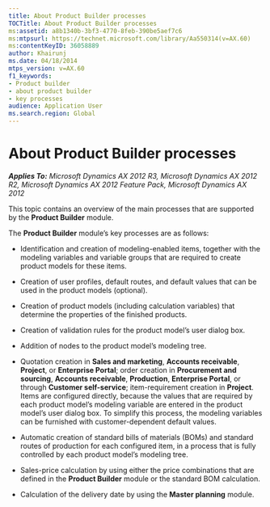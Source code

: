 ```yaml
---
title: About Product Builder processes
TOCTitle: About Product Builder processes
ms:assetid: a8b1340b-3bf3-4770-8feb-390be5aef7c6
ms:mtpsurl: https://technet.microsoft.com/library/Aa550314(v=AX.60)
ms:contentKeyID: 36058889
author: Khairunj
ms.date: 04/18/2014
mtps_version: v=AX.60
f1_keywords:
- Product builder
- about product builder
- key processes
audience: Application User
ms.search.region: Global
---
```


# About Product Builder processes 


_**Applies To:** Microsoft Dynamics AX 2012 R3, Microsoft Dynamics AX 2012 R2, Microsoft Dynamics AX 2012 Feature Pack, Microsoft Dynamics AX 2012_

This topic contains an overview of the main processes that are supported by the **Product Builder** module.

The **Product Builder** module’s key processes are as follows:

  - Identification and creation of modeling-enabled items, together with the modeling variables and variable groups that are required to create product models for these items.

  - Creation of user profiles, default routes, and default values that can be used in the product models (optional).

  - Creation of product models (including calculation variables) that determine the properties of the finished products.

  - Creation of validation rules for the product model’s user dialog box.

  - Addition of nodes to the product model’s modeling tree.

  - Quotation creation in **Sales and marketing**, **Accounts receivable**, **Project**, or **Enterprise Portal**; order creation in **Procurement and sourcing**, **Accounts receivable**, **Production**, **Enterprise Portal**, or through **Customer self-service**; item-requirement creation in **Project**. Items are configured directly, because the values that are required by each product model’s modeling variable are entered in the product model’s user dialog box. To simplify this process, the modeling variables can be furnished with customer-dependent default values.

  - Automatic creation of standard bills of materials (BOMs) and standard routes of production for each configured item, in a process that is fully controlled by each product model’s modeling tree.

  - Sales-price calculation by using either the price combinations that are defined in the **Product Builder** module or the standard BOM calculation.

  - Calculation of the delivery date by using the **Master planning** module.

  


